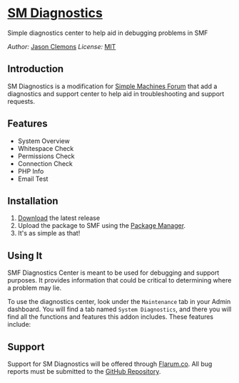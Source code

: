 # [SM Diagnostics](http://github.com/forum/sm-diagnostics)

Simple diagnostics center to help aid in debugging problems in SMF

_Author:_ [Jason Clemons](https://jasonclemons.me)
_License:_ [MIT](https://github.com/forum/sm-diagnostics/blob/master/LICENSE)


## Introduction

SM Diagnostics is a modification for [Simple Machines Forum](http://www.simplemachines.org) that add a diagnostics and support center to help aid in troubleshooting and support requests.


## Features

* System Overview
* Whitespace Check
* Permissions Check
* Connection Check
* PHP Info
* Email Test


## Installation
1. [Download](https://github.com/forum/sm-diagnostics/release/latest) the latest release
2. Upload the package to SMF using the [Package Manager](http://wiki.simplemachines.org/smf/Package_manager).
3. It's as simple as that!


## Using It
SMF Diagnostics Center is meant to be used for debugging and support purposes. It provides information that could be critical to determining where a problem may lie.

To use the diagnostics center, look under the `Maintenance` tab in your Admin dashboard. You will find a tab named `System Diagnostics`, and there you will find all the functions and features this addon includes. These features include:


## Support

Support for SM Diagnostics will be offered through [Flarum.co](http://flarum.co). All bug reports must be submitted to the [GitHub Repository](https://github.com/forum/sm-diagnostics).
